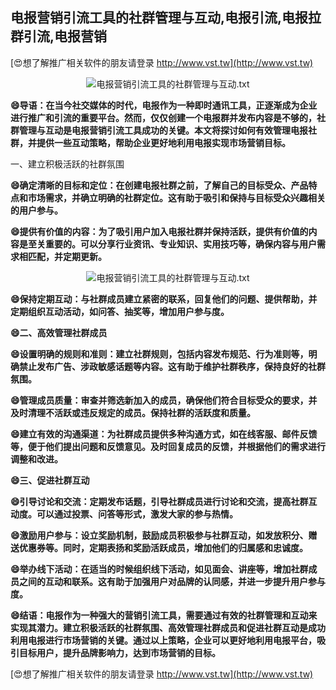 ## **电报营销引流工具的社群管理与互动,电报引流,电报拉群引流,电报营销**

[😍想了解推广相关软件的朋友请登录 http://www.vst.tw](http://www.vst.tw)

 <center><img src="https://vst.tw/MP4/tuiguang/png/2.png" alt="电报营销引流工具的社群管理与互动.txt"></center>

**😄导语：在当今社交媒体的时代，电报作为一种即时通讯工具，正逐渐成为企业进行推广和引流的重要平台。然而，仅仅创建一个电报群并发布内容是不够的，社群管理与互动是电报营销引流工具成功的关键。本文将探讨如何有效管理电报社群，并提供一些互动策略，帮助企业更好地利用电报实现市场营销目标。**

一、建立积极活跃的社群氛围

**😄确定清晰的目标和定位：在创建电报社群之前，了解自己的目标受众、产品特点和市场需求，并确立明确的社群定位。这有助于吸引和保持与目标受众兴趣相关的用户参与。**

**😄提供有价值的内容：为了吸引用户加入电报社群并保持活跃，提供有价值的内容是至关重要的。可以分享行业资讯、专业知识、实用技巧等，确保内容与用户需求相匹配，并定期更新。**

 <center><img src="https://vst.tw/MP4/tuiguang/png/2.png" alt="电报营销引流工具的社群管理与互动.txt"></center>

**😄保持定期互动：与社群成员建立紧密的联系，回复他们的问题、提供帮助，并定期组织互动活动，如问答、抽奖等，增加用户参与度。**

**😄二、高效管理社群成员**

**😄设置明确的规则和准则：建立社群规则，包括内容发布规范、行为准则等，明确禁止发布广告、涉政敏感话题等内容。这有助于维护社群秩序，保持良好的社群氛围。**

**😄管理成员质量：审查并筛选新加入的成员，确保他们符合目标受众的要求，并及时清理不活跃或违反规定的成员。保持社群的活跃度和质量。**

**😄建立有效的沟通渠道：为社群成员提供多种沟通方式，如在线客服、邮件反馈等，便于他们提出问题和反馈意见。及时回复成员的反馈，并根据他们的需求进行调整和改进。**

**😄三、促进社群互动**

**😄引导讨论和交流：定期发布话题，引导社群成员进行讨论和交流，提高社群互动度。可以通过投票、问答等形式，激发大家的参与热情。**

**😄激励用户参与：设立奖励机制，鼓励成员积极参与社群互动，如发放积分、赠送优惠券等。同时，定期表扬和奖励活跃成员，增加他们的归属感和忠诚度。**

**😄举办线下活动：在适当的时候组织线下活动，如见面会、讲座等，增加社群成员之间的互动和联系。这有助于加强用户对品牌的认同感，并进一步提升用户参与度。**

**😄结语：电报作为一种强大的营销引流工具，需要通过有效的社群管理和互动来实现其潜力。建立积极活跃的社群氛围、高效管理社群成员和促进社群互动是成功利用电报进行市场营销的关键。通过以上策略，企业可以更好地利用电报平台，吸引目标用户，提升品牌影响力，达到市场营销的目标。**

[😍想了解推广相关软件的朋友请登录 http://www.vst.tw](http://www.vst.tw)



